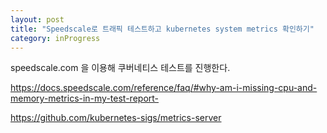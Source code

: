 ```yaml
---
layout: post
title: "Speedscale로 트래픽 테스트하고 kubernetes system metrics 확인하기"
category: inProgress
---
```


speedscale.com 을 이용해 쿠버네티스 테스트를 진행한다.

https://docs.speedscale.com/reference/faq/#why-am-i-missing-cpu-and-memory-metrics-in-my-test-report-

https://github.com/kubernetes-sigs/metrics-server
